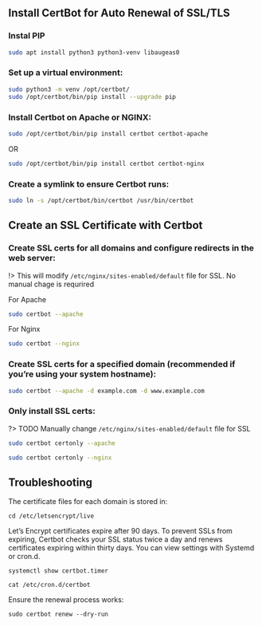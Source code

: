## Install CertBot for Auto Renewal of SSL/TLS

### Instal PIP

```bash
sudo apt install python3 python3-venv libaugeas0
```

### Set up a virtual environment:

```bash
sudo python3 -m venv /opt/certbot/
sudo /opt/certbot/bin/pip install --upgrade pip
```

### Install Certbot on Apache or NGINX:

```bash
sudo /opt/certbot/bin/pip install certbot certbot-apache
```

OR

```bash
sudo /opt/certbot/bin/pip install certbot certbot-nginx
```

### Create a symlink to ensure Certbot runs:

```bash
sudo ln -s /opt/certbot/bin/certbot /usr/bin/certbot
```

## Create an SSL Certificate with Certbot

### Create SSL certs for all domains and configure redirects in the web server:

!> This will modify `/etc/nginx/sites-enabled/default` file for SSL. No manual chage is requrired

For Apache

```bash
sudo certbot --apache
```

For Nginx

```bash
sudo certbot --nginx
```

### Create SSL certs for a specified domain (recommended if you’re using your system hostname):


```bash
sudo certbot --apache -d example.com -d www.example.com
```

### Only install SSL certs:

?> TODO Manually change `/etc/nginx/sites-enabled/default` file for SSL

```bash
sudo certbot certonly --apache
```

```bash
sudo certbot certonly --nginx
```

## Troubleshooting


The certificate files for each domain is stored in:

`cd /etc/letsencrypt/live`

Let’s Encrypt certificates expire after 90 days. To prevent SSLs from expiring, Certbot checks your SSL status twice a day and renews certificates expiring within thirty days. You can view settings with Systemd or cron.d.

`systemctl show certbot.timer`

`cat /etc/cron.d/certbot`

Ensure the renewal process works:

`sudo certbot renew --dry-run`
